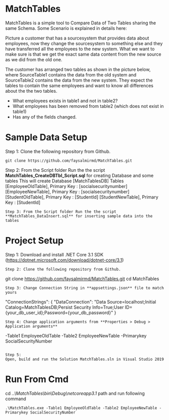 # MatchTables
MatchTables is a simple tool to Compare Data of Two Tables sharing the same Schema. Some Scenario is explained in details here:
 
Picture a customer that has a sourcesystem that provides data about employees, now they change the sourcesystem to something else and they have transferred all the employees to the new system.
What we want to make sure is that we get the exact same data content from the new source as we did from the old one.

The customer has arranged two tables as shown in the picture below, where SourceTable1 contains the data from the old system and SourceTable2 contains the data from the new system. They expect the tables to contain the same employees and want to know all differences about the the two tables.

* What employees exists in table1 and not in table2?
* What employees has been removed from table2 (which does not exist in table1)
* Has any of the fields changed.

# Sample Data Setup
Step 1: Clone the following repository from Github.
```
git clone https://github.com/faysalmirmd/MatchTables.git
```
Step 2: From the Script folder Run the the script **MatchTables_CreateDBTbl_Script.sql** for creating Database and some tables
This will create 
Database 
  [MatchTablesDB] 
Tables 
  [EmployeeOldTable], Primary Key : [socialsecuritynumber]
  [EmployeeNewTable], Primary Key : [socialsecuritynumber]
  [StudentOldTable], Primary Key : [StudentId]
  [StudentNewTable], Primary Key : [StudentId]
```
Step 3: From the Script folder Run the the script **MatchTables_DataInsert.sql** for inserting sample data into the tables
```

# Project Setup
Step 1: Download and install .NET Core 3.1 SDK (https://dotnet.microsoft.com/download/dotnet-core/3.1)
```
Step 2: Clone the following repository from Github.
```
git clone https://github.com/faysalmirmd/MatchTables.git
cd MatchTables
```
Step 3: Change Connection String in **appsettings.json** file to match yours
```
"ConnectionStrings": {
    "DataConnection": "Data Source=localhost;Initial Catalog=MatchTablesDB;Persist Security Info=True;User ID={your_db_user_id};Password={your_db_password}"
  }
```
Step 4: Change application arguments from **Properties > Debug > Application arguments**
```
-Table1 EmployeeOldTable -Table2 EmployeeNewTable -Primarykey SocialSecurityNumber
```

Step 5:
Open, build and run the Solution MatchTables.sln in Visual Studio 2019
```

# Run From Cmd
cd *..\MatchTables\bin\Debug\netcoreapp3.1* path and run following command
```
.\MatchTables.exe -Table1 EmployeeOldTable -Table2 EmployeeNewTable -Primarykey SocialSecurityNumber
```
